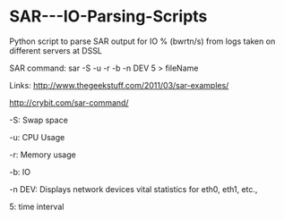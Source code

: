 # SAR---IO-Parsing-Scripts

Python script to parse SAR output for IO %  (bwrtn/s) from logs taken on different servers at DSSL


SAR command: sar -S -u -r -b -n DEV 5 > fileName 

Links: http://www.thegeekstuff.com/2011/03/sar-examples/

http://crybit.com/sar-command/

-S: Swap space

-u: CPU Usage

-r: Memory usage

-b: IO

-n DEV: Displays network devices vital statistics for eth0, eth1, etc.,

5: time interval

